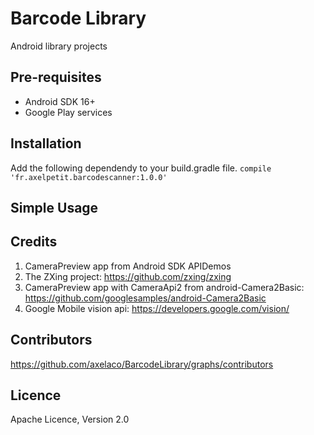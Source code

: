 Barcode Library
============

Android library projects

Pre-requisites
--------------
- Android SDK 16+
- Google Play services

Installation
------------

Add the following dependendy to your build.gradle file.
`compile 'fr.axelpetit.barcodescanner:1.0.0'`

Simple Usage
------------

Credits
-------
1. CameraPreview app from Android SDK APIDemos
2. The ZXing project: https://github.com/zxing/zxing
3. CameraPreview app with CameraApi2 from android-Camera2Basic: https://github.com/googlesamples/android-Camera2Basic
4. Google Mobile vision api: https://developers.google.com/vision/

Contributors
------------
https://github.com/axelaco/BarcodeLibrary/graphs/contributors

Licence
-------
Apache Licence, Version 2.0
